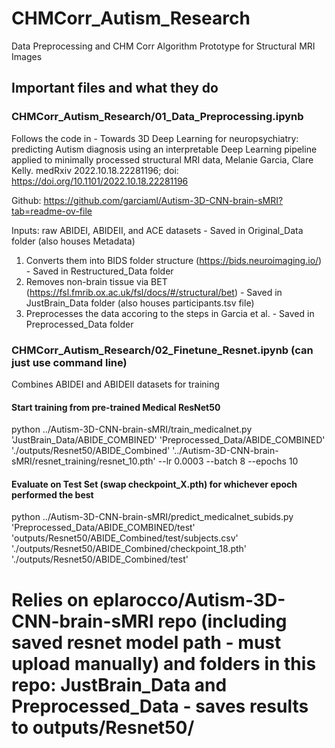 # CHMCorr_Autism_Research
Data Preprocessing and CHM Corr Algorithm Prototype for Structural MRI Images

## Important files and what they do
### CHMCorr_Autism_Research/01_Data_Preprocessing.ipynb

Follows the code in -  Towards 3D Deep Learning for neuropsychiatry: predicting Autism diagnosis using an interpretable Deep Learning pipeline applied to minimally processed structural MRI data, Melanie Garcia, Clare Kelly. medRxiv 2022.10.18.22281196; doi: https://doi.org/10.1101/2022.10.18.22281196

Github: https://github.com/garciaml/Autism-3D-CNN-brain-sMRI?tab=readme-ov-file

Inputs: raw ABIDEI, ABIDEII, and ACE datasets - Saved in Original_Data folder (also houses Metadata)
1. Converts them into BIDS folder structure (https://bids.neuroimaging.io/) - Saved in Restructured_Data folder
2. Removes non-brain tissue via BET (https://fsl.fmrib.ox.ac.uk/fsl/docs/#/structural/bet) - Saved in JustBrain_Data folder (also houses participants.tsv file)
3. Preprocesses the data accoring to the steps in Garcia et al. - Saved in Preprocessed_Data folder

### CHMCorr_Autism_Research/02_Finetune_Resnet.ipynb (can just use command line)

Combines ABIDEI and ABIDEII datasets for training

#### Start training from pre-trained Medical ResNet50

python ../Autism-3D-CNN-brain-sMRI/train_medicalnet.py 'JustBrain_Data/ABIDE_COMBINED' 'Preprocessed_Data/ABIDE_COMBINED' './outputs/Resnet50/ABIDE_Combined' '../Autism-3D-CNN-brain-sMRI/resnet_training/resnet_10.pth' --lr 0.0003 --batch 8 --epochs 10


#### Evaluate on Test Set (swap checkpoint_X.pth) for whichever epoch performed the best

python ../Autism-3D-CNN-brain-sMRI/predict_medicalnet_subids.py 'Preprocessed_Data/ABIDE_COMBINED/test' 'outputs/Resnet50/ABIDE_Combined/test/subjects.csv' './outputs/Resnet50/ABIDE_Combined/checkpoint_18.pth' './outputs/Resnet50/ABIDE_Combined/test'

# Relies on eplarocco/Autism-3D-CNN-brain-sMRI repo (including saved resnet model path - must upload manually) and folders in this repo: JustBrain_Data and Preprocessed_Data - saves results to outputs/Resnet50/